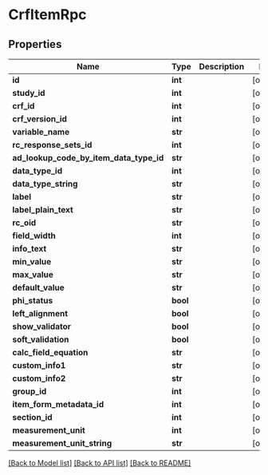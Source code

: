 # CrfItemRpc

## Properties
Name | Type | Description | Notes
------------ | ------------- | ------------- | -------------
**id** | **int** |  | [optional] 
**study_id** | **int** |  | [optional] 
**crf_id** | **int** |  | [optional] 
**crf_version_id** | **int** |  | [optional] 
**variable_name** | **str** |  | [optional] 
**rc_response_sets_id** | **int** |  | [optional] 
**ad_lookup_code_by_item_data_type_id** | **str** |  | [optional] 
**data_type_id** | **int** |  | [optional] 
**data_type_string** | **str** |  | [optional] 
**label** | **str** |  | [optional] 
**label_plain_text** | **str** |  | [optional] 
**rc_oid** | **str** |  | [optional] 
**field_width** | **int** |  | [optional] 
**info_text** | **str** |  | [optional] 
**min_value** | **str** |  | [optional] 
**max_value** | **str** |  | [optional] 
**default_value** | **str** |  | [optional] 
**phi_status** | **bool** |  | [optional] 
**left_alignment** | **bool** |  | [optional] 
**show_validator** | **bool** |  | [optional] 
**soft_validation** | **bool** |  | [optional] 
**calc_field_equation** | **str** |  | [optional] 
**custom_info1** | **str** |  | [optional] 
**custom_info2** | **str** |  | [optional] 
**group_id** | **int** |  | [optional] 
**item_form_metadata_id** | **int** |  | [optional] 
**section_id** | **int** |  | [optional] 
**measurement_unit** | **int** |  | [optional] 
**measurement_unit_string** | **str** |  | [optional] 

[[Back to Model list]](../README.md#documentation-for-models) [[Back to API list]](../README.md#documentation-for-api-endpoints) [[Back to README]](../README.md)


